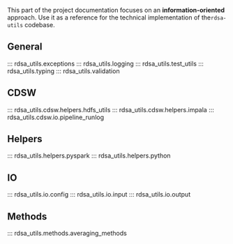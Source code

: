 This part of the project documentation focuses on an **information-oriented** approach. Use it as a
reference for the technical implementation of the`rdsa-utils` codebase.

## General

::: rdsa_utils.exceptions
::: rdsa_utils.logging
::: rdsa_utils.test_utils
::: rdsa_utils.typing
::: rdsa_utils.validation

## CDSW

::: rdsa_utils.cdsw.helpers.hdfs_utils
::: rdsa_utils.cdsw.helpers.impala
::: rdsa_utils.cdsw.io.pipeline_runlog

## Helpers

::: rdsa_utils.helpers.pyspark
::: rdsa_utils.helpers.python

## IO

::: rdsa_utils.io.config
::: rdsa_utils.io.input
::: rdsa_utils.io.output

## Methods

::: rdsa_utils.methods.averaging_methods